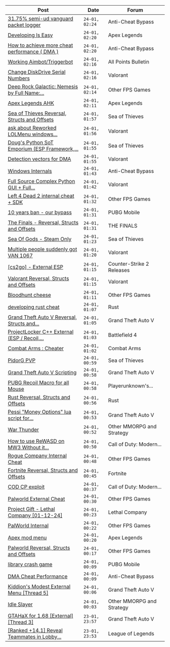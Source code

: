 |Post|Date|Forum|
|----|----|-----|
|[31.75% semi-ud vanguard packet logger](https://www.unknowncheats.me/forum/anti-cheat-bypass/620617-31-75-semi-ud-vanguard-packet-logger.html)|`24-01, 02:24`|Anti-Cheat Bypass|
|[Developing Is Easy](https://www.unknowncheats.me/forum/apex-legends/620266-developing-easy.html)|`24-01, 02:20`|Apex Legends|
|[How to achieve more cheat performance ( DMA )](https://www.unknowncheats.me/forum/anti-cheat-bypass/614808-achieve-cheat-performance-dma.html)|`24-01, 02:20`|Anti-Cheat Bypass|
|[Working Aimbot/Triggerbot](https://www.unknowncheats.me/forum/all-points-bulletin/616212-aimbot-triggerbot.html)|`24-01, 02:16`|All Points Bulletin|
|[Change DiskDrive Serial Numbers](https://www.unknowncheats.me/forum/valorant/620456-change-diskdrive-serial.html)|`24-01, 02:16`|Valorant|
|[Deep Rock Galactic: Nemesis by Full Name:...](https://www.unknowncheats.me/forum/other-fps-games/603417-deep-rock-galactic-nemesis-name-unknown.html)|`24-01, 02:14`|Other FPS Games|
|[Apex Legends AHK](https://www.unknowncheats.me/forum/apex-legends/609300-apex-legends-ahk.html)|`24-01, 02:11`|Apex Legends|
|[Sea of Thieves Reversal, Structs and Offsets](https://www.unknowncheats.me/forum/sea-of-thieves/278391-sea-thieves-reversal-structs-offsets.html)|`24-01, 01:57`|Sea of Thieves|
|[ask about Reworked LOLMenu windows...](https://www.unknowncheats.me/forum/valorant/620399-reworked-lolmenu-windows-compatibility.html)|`24-01, 01:56`|Valorant|
|[Doug's Python SoT Emporium (ESP Framework,...](https://www.unknowncheats.me/forum/sea-of-thieves/453603-dougs-python-sot-emporium-esp-framework-offset-builder-sdk-mappings.html)|`24-01, 01:55`|Sea of Thieves|
|[Detection vectors for DMA](https://www.unknowncheats.me/forum/valorant/620587-detection-vectors-dma.html)|`24-01, 01:55`|Valorant|
|[Windows Internals](https://www.unknowncheats.me/forum/anti-cheat-bypass/620383-windows-internals.html)|`24-01, 01:43`|Anti-Cheat Bypass|
|[Full Source Complex Python GUI + Full...](https://www.unknowncheats.me/forum/valorant/613998-source-complex-python-gui-valorant-cheat.html)|`24-01, 01:42`|Valorant|
|[Left 4 Dead 2 internal cheat + SDK](https://www.unknowncheats.me/forum/other-fps-games/483789-left-4-dead-2-internal-cheat-sdk.html)|`24-01, 01:32`|Other FPS Games|
|[10 years ban - our bypass](https://www.unknowncheats.me/forum/pubg-mobile/620517-10-ban-bypass.html)|`24-01, 01:31`|PUBG Mobile|
|[The Finals - Reversal, Structs and Offsets](https://www.unknowncheats.me/forum/the-finals/516372-finals-reversal-structs-offsets.html)|`24-01, 01:31`|THE FINALS|
|[Sea Of Gods - Steam Only](https://www.unknowncheats.me/forum/sea-of-thieves/614719-sea-gods-steam.html)|`24-01, 01:23`|Sea of Thieves|
|[Multiple people suddenly got VAN 1067](https://www.unknowncheats.me/forum/valorant/620546-multiple-people-suddenly-van-1067-a.html)|`24-01, 01:20`|Valorant|
|[\[cs2go\] - External ESP](https://www.unknowncheats.me/forum/counter-strike-2-releases/605464-cs2go-external-esp.html)|`24-01, 01:15`|Counter-Strike 2 Releases|
|[Valorant Reversal, Structs and Offsets](https://www.unknowncheats.me/forum/valorant/385792-valorant-reversal-structs-offsets.html)|`24-01, 01:15`|Valorant|
|[Bloodhunt cheese](https://www.unknowncheats.me/forum/other-fps-games/614168-bloodhunt-cheese.html)|`24-01, 01:11`|Other FPS Games|
|[developing rust cheat](https://www.unknowncheats.me/forum/rust/620416-developing-rust-cheat.html)|`24-01, 01:07`|Rust|
|[Grand Theft Auto V Reversal, Structs and...](https://www.unknowncheats.me/forum/grand-theft-auto-v/144028-grand-theft-auto-reversal-structs-offsets.html)|`24-01, 01:05`|Grand Theft Auto V|
|[ProjectLocker C++ External (ESP / Recoil,...](https://www.unknowncheats.me/forum/battlefield-4-a/587891-projectlocker-external-esp-recoil-spread-unlockall.html)|`24-01, 01:03`|Battlefield 4|
|[Combat Arms : Cheater](https://www.unknowncheats.me/forum/combat-arms/611163-combat-arms-cheater.html)|`24-01, 01:02`|Combat Arms|
|[PidorG PVP](https://www.unknowncheats.me/forum/sea-of-thieves/575899-pidorg-pvp.html)|`24-01, 00:59`|Sea of Thieves|
|[Grand Theft Auto V Scripting](https://www.unknowncheats.me/forum/grand-theft-auto-v/144819-grand-theft-auto-scripting.html)|`24-01, 00:58`|Grand Theft Auto V|
|[PUBG Recoil Macro for all Mouse](https://www.unknowncheats.me/forum/playerunknown-s-battlegrounds/577790-pubg-recoil-macro-mouse.html)|`24-01, 00:58`|Playerunknown's...|
|[Rust Reversal, Structs and Offsets](https://www.unknowncheats.me/forum/rust/164256-rust-reversal-structs-offsets.html)|`24-01, 00:56`|Rust|
|[Pessi "Money Options" lua script for...](https://www.unknowncheats.me/forum/grand-theft-auto-v/597857-pessi-money-options-lua-script-yimmenu.html)|`24-01, 00:53`|Grand Theft Auto V|
|[War Thunder](https://www.unknowncheats.me/forum/other-mmorpg-and-strategy/85949-war-thunder.html)|`24-01, 00:52`|Other MMORPG and Strategy|
|[How to use ReWASD on MW3 Without it...](https://www.unknowncheats.me/forum/call-of-duty-modern-warfare-iii/620459-rewasd-mw3-kicking-ban.html)|`24-01, 00:50`|Call of Duty: Modern...|
|[Rogue Company Internal Cheat](https://www.unknowncheats.me/forum/other-fps-games/604154-rogue-company-internal-cheat.html)|`24-01, 00:48`|Other FPS Games|
|[Fortnite Reversal, Structs and Offsets](https://www.unknowncheats.me/forum/fortnite/235061-fortnite-reversal-structs-offsets.html)|`24-01, 00:45`|Fortnite|
|[COD CP exploit](https://www.unknowncheats.me/forum/call-of-duty-modern-warfare-iii/616611-cod-cp-exploit.html)|`24-01, 00:37`|Call of Duty: Modern...|
|[Palworld External Cheat](https://www.unknowncheats.me/forum/other-fps-games/620558-palworld-external-cheat.html)|`24-01, 00:30`|Other FPS Games|
|[Project Gift - Lethal Company \[01-12-24\]](https://www.unknowncheats.me/forum/lethal-company/618576-project-gift-lethal-company-01-12-24-a.html)|`24-01, 00:23`|Lethal Company|
|[PalWorld Internal](https://www.unknowncheats.me/forum/other-fps-games/620394-palworld-internal.html)|`24-01, 00:22`|Other FPS Games|
|[Apex mod menu](https://www.unknowncheats.me/forum/apex-legends/620537-apex-mod-menu.html)|`24-01, 00:20`|Apex Legends|
|[Palworld Reversal, Structs and Offsets](https://www.unknowncheats.me/forum/other-fps-games/620076-palworld-reversal-structs-offsets.html)|`24-01, 00:17`|Other FPS Games|
|[library crash game](https://www.unknowncheats.me/forum/pubg-mobile/620590-library-crash-game.html)|`24-01, 00:09`|PUBG Mobile|
|[DMA Cheat Performance](https://www.unknowncheats.me/forum/anti-cheat-bypass/614641-dma-cheat-performance.html)|`24-01, 00:09`|Anti-Cheat Bypass|
|[Kiddion's Modest External Menu \[Thread 5\]](https://www.unknowncheats.me/forum/grand-theft-auto-v/576854-kiddions-modest-external-menu-thread-5-a.html)|`24-01, 00:06`|Grand Theft Auto V|
|[Idle Slayer](https://www.unknowncheats.me/forum/other-mmorpg-and-strategy/583257-idle-slayer.html)|`24-01, 00:03`|Other MMORPG and Strategy|
|[GTAHaX for 1.68 \[External\] \[Thread 3\]](https://www.unknowncheats.me/forum/grand-theft-auto-v/461672-gtahax-1-68-external-thread-3-a.html)|`23-01, 23:57`|Grand Theft Auto V|
|[\[Ranked +14.1\] Reveal Teammates in Lobby...](https://www.unknowncheats.me/forum/league-of-legends/523020-ranked-14-1-reveal-teammates-lobby-updated.html)|`23-01, 23:53`|League of Legends|
